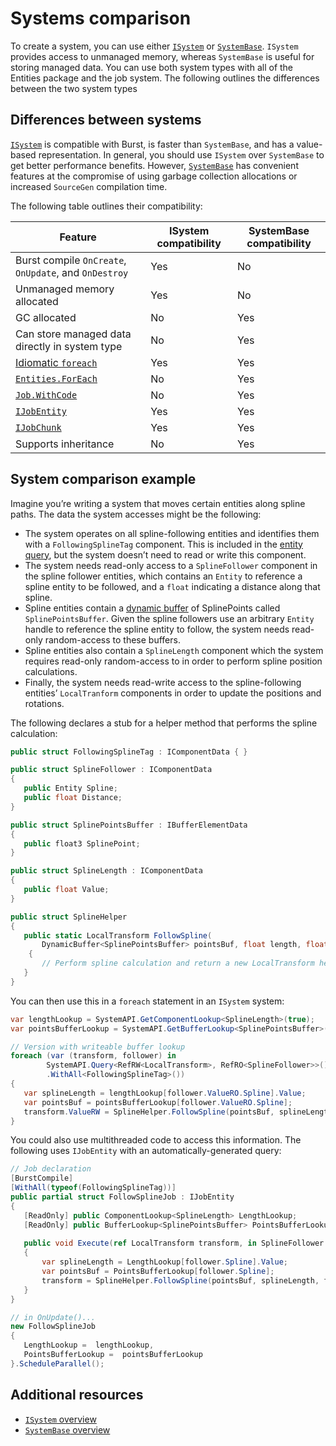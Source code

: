 # Systems comparison

To create a system, you can use either [`ISystem`](xref:Unity.Entities.ISystem) or [`SystemBase`](xref:Unity.Entities.SystemBase). `ISystem` provides access to unmanaged memory, whereas `SystemBase` is useful for storing managed data. You can use both system types with all of the Entities package and the job system. The following outlines the differences between the two system types

## Differences between systems

[`ISystem`](systems-isystem.md) is compatible with Burst, is faster than `SystemBase`, and has a value-based representation. In general, you should use `ISystem` over `SystemBase` to get better performance benefits. However, [`SystemBase`](systems-systembase.md) has convenient features at the compromise of using garbage collection allocations or increased `SourceGen` compilation time. 

The following table outlines their compatibility:

|**Feature**|**ISystem compatibility**|**SystemBase compatibility**|
|---|---|---|
|Burst compile `OnCreate`, `OnUpdate`, and `OnDestroy`|Yes|No|
|Unmanaged memory allocated|Yes|No|
|GC allocated|No|Yes|
|Can store managed data directly in system type|No|Yes|
|[Idiomatic `foreach`](systems-systemapi-query.md)|Yes|Yes|
|[`Entities.ForEach`](xref:Unity.Entities.SystemBase.Entities)|No|Yes|
|[`Job.WithCode`](xref:Unity.Entities.SystemBase.Job)|No|Yes|
|[`IJobEntity`](xref:Unity.Entities.IJobEntity)|Yes|Yes|
|[`IJobChunk`](xref:Unity.Entities.IJobChunk)|Yes|Yes|
|Supports inheritance|No|Yes|

## System comparison example

Imagine you’re writing a system that moves certain entities along spline paths. The data the system accesses might be the following:

* The system operates on all spline-following entities and identifies them with a `FollowingSplineTag` component. This is included in the [entity query](systems-entityquery.md), but the system doesn’t need to read or write this component.  
* The system needs read-only access to a `SplineFollower` component in the spline follower entities, which contains an `Entity` to reference a spline entity to be followed, and a `float` indicating a distance along that spline.  
* Spline entities contain a [dynamic buffer](components-buffer.md) of SplinePoints called `SplinePointsBuffer`. Given the spline followers use an arbitrary `Entity` handle to reference the spline entity to follow, the system needs read-only random-access to these buffers.  
* Spline entities also contain a `SplineLength` component which the system requires read-only random-access to in order to perform spline position calculations.  
* Finally, the system needs read-write access to the spline-following entities’ `LocalTranform` components in order to update the positions and rotations.

The following declares a stub for a helper method that performs the spline calculation:

```c#
public struct FollowingSplineTag : IComponentData { }

public struct SplineFollower : IComponentData
{
   public Entity Spline;
   public float Distance;
}

public struct SplinePointsBuffer : IBufferElementData
{
   public float3 SplinePoint;
}

public struct SplineLength : IComponentData
{
   public float Value;
}

public struct SplineHelper
{
   public static LocalTransform FollowSpline(
       DynamicBuffer<SplinePointsBuffer> pointsBuf, float length, float distance)
    {
       // Perform spline calculation and return a new LocalTransform here
   }
}
```

You can then use this in a `foreach` statement in an `ISystem` system:

```c#
var lengthLookup = SystemAPI.GetComponentLookup<SplineLength>(true);
var pointsBufferLookup = SystemAPI.GetBufferLookup<SplinePointsBuffer>(true);

// Version with writeable buffer lookup
foreach (var (transform, follower) in
        SystemAPI.Query<RefRW<LocalTransform>, RefRO<SplineFollower>>()
        .WithAll<FollowingSplineTag>())
{
   var splineLength = lengthLookup[follower.ValueRO.Spline].Value;
   var pointsBuf = pointsBufferLookup[follower.ValueRO.Spline];
   transform.ValueRW = SplineHelper.FollowSpline(pointsBuf, splineLength, follower.ValueRO.Distance);
}
```

You could also use multithreaded code to access this information. The following uses `IJobEntity` with an automatically-generated query:

```c#
// Job declaration
[BurstCompile]
[WithAll(typeof(FollowingSplineTag))]
public partial struct FollowSplineJob : IJobEntity
{
   [ReadOnly] public ComponentLookup<SplineLength> LengthLookup;
   [ReadOnly] public BufferLookup<SplinePointsBuffer> PointsBufferLookup;
  
   public void Execute(ref LocalTransform transform, in SplineFollower follower)
   {
       var splineLength = LengthLookup[follower.Spline].Value;
       var pointsBuf = PointsBufferLookup[follower.Spline];
       transform = SplineHelper.FollowSpline(pointsBuf, splineLength, follower.Distance);
   }
}

// in OnUpdate()...
new FollowSplineJob
{
   LengthLookup =  lengthLookup,
   PointsBufferLookup =  pointsBufferLookup
}.ScheduleParallel();
```

## Additional resources

* [`ISystem` overview](systems-isystem.md)
* [`SystemBase` overview](systems-systembase.md)
